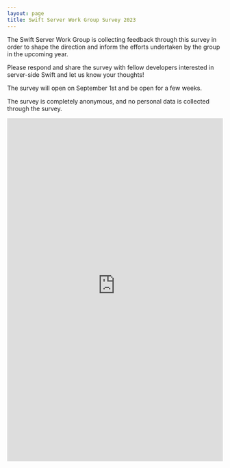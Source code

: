 ```yaml
---
layout: page
title: Swift Server Work Group Survey 2023
---
```


The Swift Server Work Group is collecting feedback through this survey in order to shape the direction and inform the efforts undertaken by the group in the upcoming year.

Please respond and share the survey with fellow developers interested in server-side Swift and let us know your thoughts!

The survey will open on September 1st and be open for a few weeks.

The survey is completely anonymous, and no personal data is collected through the survey.

<iframe src="https://essentials.applesurveys.com/jfe/form/SV_03wLb59BafoWEo6" height="800px" width="100%" frameBorder="0"></iframe>
